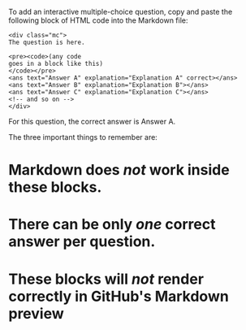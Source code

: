 To add an interactive multiple-choice question, copy and paste the following block of HTML code into the Markdown file:
```
<div class="mc">
The question is here.

<pre><code>(any code
goes in a block like this)
</code></pre>
<ans text="Answer A" explanation="Explanation A" correct></ans>
<ans text="Answer B" explanation="Explanation B"></ans>
<ans text="Answer C" explanation="Explanation C"></ans>
<!-- and so on -->
</div>
```
For this question, the correct answer is Answer A.

The three important things to remember are:
# Markdown does *not* work inside these blocks.
# There can be only *one* correct answer per question.
# These blocks will *not* render correctly in GitHub's Markdown preview

